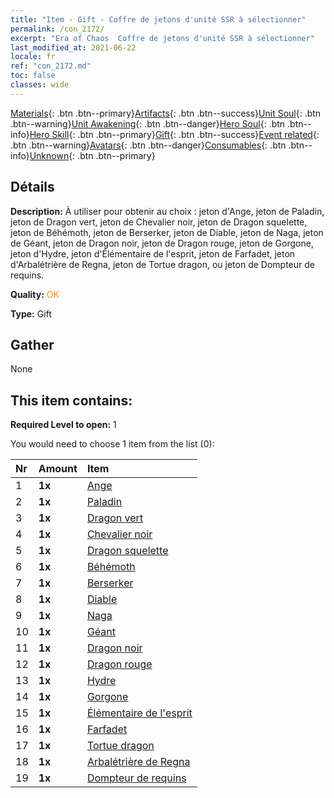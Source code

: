 ```yaml
---
title: "Item - Gift - Coffre de jetons d'unité SSR à sélectionner"
permalink: /con_2172/
excerpt: "Era of Chaos  Coffre de jetons d'unité SSR à sélectionner"
last_modified_at: 2021-06-22
locale: fr
ref: "con_2172.md"
toc: false
classes: wide
---
```

 [Materials](/ItemsFR/){: .btn .btn--primary}[Artifacts](/ItemsFR/Artifacts/){: .btn .btn--success}[Unit Soul](/ItemsFR/UnitSoul/){: .btn .btn--warning}[Unit Awakening](/ItemsFR/UnitAwakening/){: .btn .btn--danger}[Hero Soul](/ItemsFR/HeroSoul/){: .btn .btn--info}[Hero Skill](/ItemsFR/HeroSkill/){: .btn .btn--primary}[Gift](/ItemsFR/Gift/){: .btn .btn--success}[Event related](/ItemsFR/Events/){: .btn .btn--warning}[Avatars](/ItemsFR/Avatars/){: .btn .btn--danger}[Consumables](/ItemsFR/Consumables/){: .btn .btn--info}[Unknown](/ItemsFR/Unknown/){: .btn .btn--primary}

## Détails
 **Description:** À utiliser pour obtenir au choix : jeton d'Ange, jeton de Paladin, jeton de Dragon vert, jeton de Chevalier noir, jeton de Dragon squelette, jeton de Béhémoth, jeton de Berserker, jeton de Diable, jeton de Naga, jeton de Géant, jeton de Dragon noir, jeton de Dragon rouge, jeton de Gorgone, jeton d'Hydre, jeton d'Élémentaire de l'esprit, jeton de Farfadet, jeton d'Arbalétrière de Regna, jeton de Tortue dragon, ou jeton de Dompteur de requins.

 **Quality:** <span style="color: #FF8C00">OK</span>

 **Type:** Gift

## Gather

  None

## This item contains:

 **Required Level to open:** 1

 You would need to choose 1 item from the list (0):

  | Nr | Amount |     Item    |
  |:---|:-------|:------------|
  | 1 |  **1x** | [Ange](/ItemsFR/unt_196/) |  | 
  | 2 |  **1x** | [Paladin](/ItemsFR/unt_197/) |  | 
  | 3 |  **1x** | [Dragon vert](/ItemsFR/unt_205/) |  | 
  | 4 |  **1x** | [Chevalier noir](/ItemsFR/unt_213/) |  | 
  | 5 |  **1x** | [Dragon squelette](/ItemsFR/unt_214/) |  | 
  | 6 |  **1x** | [Béhémoth](/ItemsFR/unt_223/) |  | 
  | 7 |  **1x** | [Berserker](/ItemsFR/unt_224/) |  | 
  | 8 |  **1x** | [Diable](/ItemsFR/unt_232/) |  | 
  | 9 |  **1x** | [Naga](/ItemsFR/unt_240/) |  | 
  | 10 |  **1x** | [Géant ](/ItemsFR/unt_241/) |  | 
  | 11 |  **1x** | [Dragon noir](/ItemsFR/unt_250/) |  | 
  | 12 |  **1x** | [Dragon rouge](/ItemsFR/unt_251/) |  | 
  | 13 |  **1x** | [Hydre](/ItemsFR/unt_259/) |  | 
  | 14 |  **1x** | [Gorgone](/ItemsFR/unt_257/) |  | 
  | 15 |  **1x** | [Élémentaire de l'esprit](/ItemsFR/unt_267/) |  | 
  | 16 |  **1x** | [Farfadet](/ItemsFR/unt_270/) |  | 
  | 17 |  **1x** | [Tortue dragon](/ItemsFR/unt_278/) |  | 
  | 18 |  **1x** | [Arbalétrière de Regna](/ItemsFR/unt_274/) |  | 
  | 19 |  **1x** | [Dompteur de requins](/ItemsFR/unt_281/) |  | 
